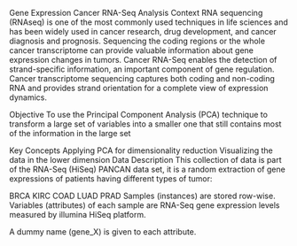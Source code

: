 Gene Expression Cancer RNA-Seq Analysis
Context
RNA sequencing (RNAseq) is one of the most commonly used techniques in life sciences and has been widely used in cancer research, drug development, and cancer diagnosis and prognosis. Sequencing the coding regions or the whole cancer transcriptome can provide valuable information about gene expression changes in tumors. Cancer RNA-Seq enables the detection of strand-specific information, an important component of gene regulation. Cancer transcriptome sequencing captures both coding and non-coding RNA and provides strand orientation for a complete view of expression dynamics.

Objective
To use the Principal Component Analysis (PCA) technique to transform a large set of variables into a smaller one that still contains most of the information in the large set

Key Concepts
Applying PCA for dimensionality reduction
Visualizing the data in the lower dimension
Data Description
This collection of data is part of the RNA-Seq (HiSeq) PANCAN data set, it is a random extraction of gene expressions of patients having different types of tumor:

BRCA
KIRC
COAD
LUAD
PRAD
Samples (instances) are stored row-wise. Variables (attributes) of each sample are RNA-Seq gene expression levels measured by illumina HiSeq platform.

A dummy name (gene_X) is given to each attribute.
